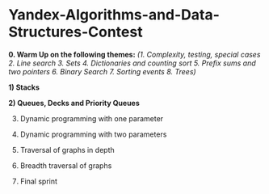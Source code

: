 # Yandex-Algorithms-and-Data-Structures-Contest

**0. Warm Up on the following themes:** *(1. Complexity, testing, special cases 2. Line search 3. Sets 4. Dictionaries and counting sort 5. Prefix sums and two pointers 6. Binary Search 7. Sorting events 8. Trees)*

**1) Stacks**

**2) Queues, Decks and Priority Queues**

3) Dynamic programming with one parameter

4) Dynamic programming with two parameters

5) Traversal of graphs in depth

6) Breadth traversal of graphs

7) Final sprint

